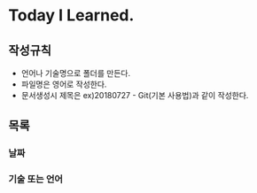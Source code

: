 # Today I Learned.



## 작성규칙

- 언어나 기술명으로 폴더를 만든다.
- 파일명은 영어로 작성한다.
- 문서생성시 제목은 ex)20180727 - Git(기본 사용법)과 같이 작성한다.



## 목록

### 날짜



### 기술 또는 언어
